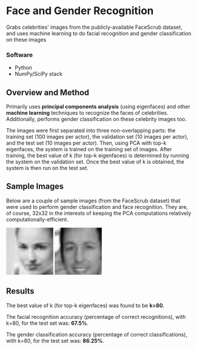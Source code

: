 # Face and Gender Recognition
Grabs celebrities' images from the publicly-available FaceScrub dataset, and uses machine learning to do facial recognition and gender classification on these images

### Software
- Python
- NumPy/SciPy stack

## Overview and Method
Primarily uses **principal components analysis** (using eigenfaces) and other **machine learning** techniques to recognize the faces of celebrities. Additionally, performs gender classification on these celebrity images too. 

The images were first separated into three non-overlapping parts: the training set (100 images per actor), the validation set (10 images per actor), and the test set (10 images per actor). Then, using PCA with top-k eigenfaces, the system is trained on the training set of images. After training, the best value of k (for top-k eigenfaces) is determined by running the system on the validation set. Once the best value of k is obtained, the system is then run on the test set.

## Sample Images
Below are a couple of sample images (from the FaceScrub dataset) that were used to perform gender classification and face recognition. They are, of course, 32x32 in the interests of keeping the PCA computations relatively computationally-efficient.

<img src="/img/agron19c.jpg" width="128px" height="128px"/>

<img src="/img/sandler49c.jpg" width="128px" height="128px"/>

## Results
The best value of k (for top-k eigenfaces) was found to be **k=80**.

The facial recognition accuracy (percentage of correct recognitions), with k=80, for the test set was: **67.5%**.

The gender classification accuracy (percentage of correct classifications), with k=80, for the test set was: **86.25%**.
